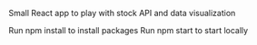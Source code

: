 Small React app to play with stock API and data visualization

Run npm install to install packages
Run npm start to start locally